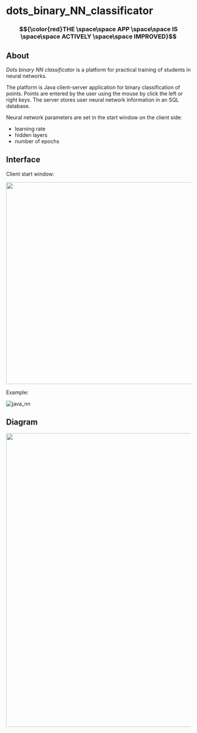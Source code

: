 # dots_binary_NN_classificator
### $${\color{red}THE \space\space APP \space\space IS \space\space ACTIVELY \space\space IMPROVED}$$
## About
*Dots binary NN classificator* is a platform for practical training of students in neural networks.

The platform is Java client-server application for binary classification of points. Points are entered by the user using the mouse by click the left or right keys. 
The server stores user neural network information in an SQL database. 

Neural network parameters are set in the start window on the client side:
+ learning rate
+ hidden layers
+ number of epochs

## Interface
Client start window:

<img src="https://user-images.githubusercontent.com/78417431/218521459-e6e1a318-4751-46f8-a373-3c512fa01a6c.png" width="550">

Example:

![java_nn](https://user-images.githubusercontent.com/78417431/216107213-7bf569b7-f16e-442a-8d85-571397fe1f3d.gif)


## Diagram

<img src="https://user-images.githubusercontent.com/78417431/219953393-5476fba1-b3fe-462e-a794-83689276eb6c.png" width="800">
